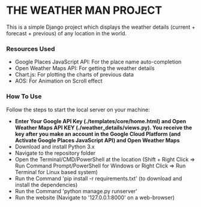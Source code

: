 # THE WEATHER MAN PROJECT
This is a simple Django project which displays the weather details (current + forecast + previous) of any location in the world.

### Resources Used
* Google Places JavaScript API: For the place name auto-completion
* Open Weather Maps API: For getting the weather details
* Chart.js: For plotting the charts of previous data
* AOS: For Animation on Scroll effect

### How To Use
Follow the steps to start the local server on your machine:
* __Enter Your Google API Key (./templates/core/home.html) and Open Weather Maps API KEY (./weather_details/views.py). You receive the key after you make an account in the Google Cloud Platform (and Activate Google Places JavaScript API) and Open Weather Maps__
* Download and install Python 3.x
* Navigate to the repository folder
* Open the Terminal/CMD/PowerShell at the location (Shift + Right Click => Run Command Prompt/PowerShell for Windows or Right Click => Run Terminal for Linux based system)
* Run the Command 'pip install -r requirements.txt' (to download and install the dependencies)
* Run the Command 'python manage.py runserver'
* Run the website (Navigate to '127.0.0.1:8000' on a web-browser)